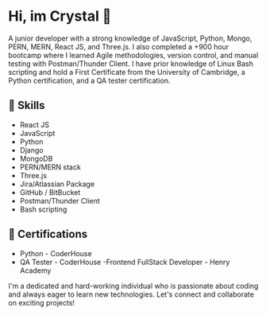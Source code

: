 # Hi, im Crystal 👋

A junior developer with a strong knowledge of JavaScript, Python, Mongo, PERN, MERN, React JS, and Three.js. I also completed a +900 hour bootcamp where I learned Agile methodologies, version control, and manual testing with Postman/Thunder Client. I have prior knowledge of Linux Bash scripting and hold a First Certificate from the University of Cambridge, a Python certification, and a QA tester certification.

## 🔧 Skills
- React JS
- JavaScript
- Python
- Django
- MongoDB
- PERN/MERN stack
- Three.js
- Jira/Atlassian Package
- GitHub / BitBucket
- Postman/Thunder Client
- Bash scripting

## 📜 Certifications
- Python - CoderHouse
- QA Tester - CoderHouse
-Frontend FullStack Developer - Henry Academy

I'm a dedicated and hard-working individual who is passionate about coding and always eager to learn new technologies. Let's connect and collaborate on exciting projects!
